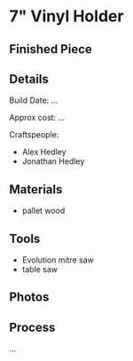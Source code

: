# 7" Vinyl Holder

## Finished Piece

<!-- ![Vinyl](images/Vinyl.jpeg "Vinyl") -->

## Details

Build Date: ...

Approx cost: ...

Craftspeople:

- Alex Hedley
- Jonathan Hedley

## Materials

- pallet wood

## Tools

- Evolution mitre saw
- table saw

## Photos

<!-- ![Vinyl](images/Vinyl.jpeg "Vinyl") -->

## Process

...
